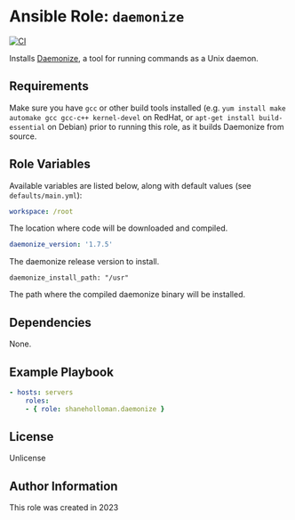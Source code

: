 # Ansible Role: `daemonize`

[![CI](https://github.com/shaneholloman/ansible-role-daemonize/actions/workflows/ci.yml/badge.svg)](https://github.com/shaneholloman/ansible-role-daemonize/actions/workflows/ci.yml)

Installs [Daemonize](http://software.clapper.org/daemonize/), a tool for running commands as a Unix daemon.

## Requirements

Make sure you have `gcc` or other build tools installed (e.g. `yum install make automake gcc gcc-c++ kernel-devel` on RedHat, or `apt-get install build-essential` on Debian) prior to running this role, as it builds Daemonize from source.

## Role Variables

Available variables are listed below, along with default values (see `defaults/main.yml`):

```yml
workspace: /root
```

The location where code will be downloaded and compiled.

```yml
daemonize_version: '1.7.5'
```

The daemonize release version to install.

    daemonize_install_path: "/usr"

The path where the compiled daemonize binary will be installed.

## Dependencies

None.

## Example Playbook

```yml
- hosts: servers
    roles:
    - { role: shaneholloman.daemonize }
```

## License

Unlicense

## Author Information

This role was created in 2023
